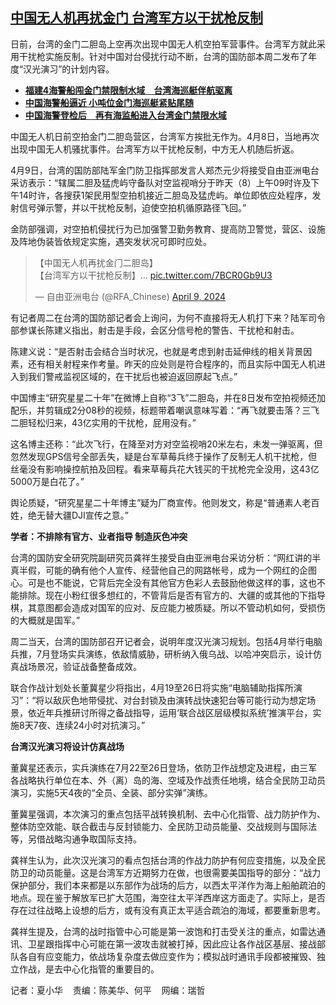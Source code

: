 <!--1712677620000-->
[中国无人机再扰金门  台湾军方以干扰枪反制](https://www.rfa.org/mandarin/yataibaodao/gangtai/hx1-04092024080921.html)
------

<p>日前，台湾的金门二胆岛上空再次出现中国无人机空拍军营事件。台湾军方就此采用干扰枪实施反制。针对中国对台侵扰行动不断，台湾的国防部本周二发布了年度“汉光演习”的计划内容。</p><ul><li><strong><span class="result-title"><a class="state-published" href="https://www.rfa.org/mandarin/Xinwen/2-03152024112938.html">福建4海警船闯金门禁限制水域　台湾海巡艇伴航驱离</a></span></strong></li><li><strong><span class="result-title"> <a class="state-published" href="https://www.rfa.org/mandarin/Xinwen/9-03022024164545.html">中国海警船逼近 小吨位金门海巡艇紧贴尾随</a> </span></strong></li><li><span class="result-title"><a class="state-published" href="https://www.rfa.org/mandarin/yataibaodao/gangtai/hx-02202024070436.html"><strong>中国海警登检后　再有海监船进入台湾金门禁限水域</strong></a></span></li></ul><p>中国无人机日前空拍金门二胆岛营区，台湾军方挨批无作为。4月8日，当地再次出现中国无人机骚扰事件。台湾军方以干扰枪反制，中方无人机随后折返。</p><p>4月9日，台湾的国防部陆军金门防卫指挥部发言人郑杰元少将接受自由亚洲电台采访表示：“辖属二胆及猛虎屿守备队对空监视哨分于昨天（8）上午09时许及下午14时许，各搜获1架民用型空拍机接近二胆岛及猛虎屿。单位即依应处程序，发射信号弹示警，并以干扰枪反制，迫使空拍机循原路径飞回。”</p><p>金防部强调，对空拍机侵扰行为已加强警卫勤务教育、提高防卫警觉，营区、设施及阵地伪装皆依规定实施，遇突发状况可即时应处。</p><blockquote class="twitter-tweet"><p dir="ltr" lang="zh">【中国无人机再扰金门二胆岛】<br/>【台湾军方以干扰枪反制】… <a href="https://t.co/7BCR0Gb9U3">pic.twitter.com/7BCR0Gb9U3</a></p>— 自由亚洲电台 (@RFA_Chinese) <a href="https://twitter.com/RFA_Chinese/status/1777595108134920598?ref_src=twsrc%5Etfw">April 9, 2024</a></blockquote><p></p><p>有记者周二在台湾的国防部记者会上询问，为何不直接将无人机打下来？陆军司令部参谋长陈建义指出，射击是手段，会区分信号枪的警告、干扰枪和射击。</p><p>陈建义说：“是否射击会结合当时状况，也就是考虑到射击延伸线的相关背景因素，还有相关射程来作考量。昨天的应处则是符合程序的，而且实际中国无人机进入到我们警戒监视区域的，在干扰后也被迫返回原起飞点。”</p><p>中国博主“研究星星二十年”在微博上自称“3飞”二胆岛，并在8日发布空拍视频还加配乐，并剪辑成2分08秒的视频，标题带着嘲讽意味写着：“再飞就要击落？三飞二胆轻松归来，43亿实用的干扰枪，屁用没有。”</p><p>这名博主还称：“此次飞行，在降至对方对空监视哨20米左右，未发一弹驱离，但忽然发现GPS信号全部丢失，疑是台军草莓兵终于操作了反制无人机干扰枪，但丝毫没有影响操控航拍及回程。看来草莓兵花大钱买的干扰枪完全没用，这43亿5000万是白花了。”</p><p>舆论质疑，“研究星星二十年博主”疑为厂商宣传。他则发文，称是“普通素人老百姓，绝无替大疆DJI宣传之意。”</p><p><strong>学者：不排除有官方、业者指导 制造灰色冲突</strong></p><p>台湾的国防安全研究院副研究员龚祥生接受自由亚洲电台采访分析：“网红讲的半真半假，可能的确有他个人宣传、经营他自己的网路帐号，成为一个网红的企图心。可是也不能说，它背后完全没有其他官方色彩人去鼓励他做这样的事，这也不能排除。现在小粉红很多想红的，不管背后是否有官方的、大疆的或其他的下指导棋，其意图都会造成对国军的应对、反应能力被质疑。所以不管动机如何，受损伤的大概就是国军。”</p><p>周二当天，台湾的国防部召开记者会，说明年度汉光演习规划。包括4月举行电脑兵推，7月登场实兵演练，依敌情威胁，研析纳入俄乌战、以哈冲突启示，设计仿真战场景况，验证战备整备成效。</p><p>联合作战计划处长董冀星少将指出，4月19至26日将实施“电脑辅助指挥所演习”：“将以敌灰色地带侵扰、对台封锁及由演转战快速犯台等可能行动为想定场景，依近年兵推研讨所得之备战指导，运用‘联合战区层级模拟系统’推演平台，实施8天7夜、连续24小时对抗演习。”</p><p><strong>台湾汉光演习将设计仿真战场</strong></p><p>董冀星还表示，实兵演练在7月22至26日登场，依防卫作战想定及进程，由三军各战略执行单位在本、外（离）岛的海、空域及作战责任地境，结合全民防卫动员演习，实施5天4夜的“全员、全装、部分实弹”演练。</p><p>董冀星强调，本次演习的重点包括平战转换机制、去中心化指管、战力防护作为、整体防空效能、联合截击与反封锁能力、全民防卫动员能量、交战规则与国际法等，另借战略沟通争取国际支持。</p><p>龚祥生认为，此次汉光演习的看点包括台湾的作战力防护有何应变措施，以及全民防卫的动员能量。这是台湾军方近期努力在做，也很需要美国指导的部分：“战力保护部分，我们本来都是以东部作为战场的后方，以西太平洋作为海上船舶疏泊的地点。现在鉴于解放军已扩大范围，海空往太平洋西岸这方面走了。实际上，是否存在过往战略上设想的后方，或有没有真正太平适合疏泊的海域，都要重新思考。</p><p>龚祥生提及，台湾的战时指管中心可能是第一波饱和打击受关注的重点，如雷达通讯、卫星跟指挥中心可能在第一波攻击就被打掉，因此应让各作战区基层、接战部队各自有应变能力，依战场复杂度去做应变作为；模拟战时通讯手段都被摧毁、独立作战，是去中心化指管的重要目的。</p><p>记者：夏小华    责编：陈美华、何平    网编：瑞哲</p>
